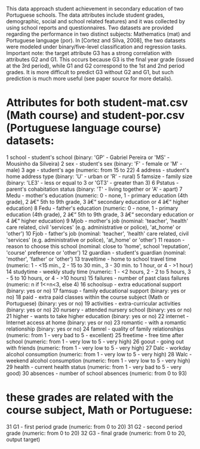 This data approach student achievement in secondary education of two Portuguese schools. The data attributes include student grades, demographic, social and school related features) and it was collected by using school reports and questionnaires. Two datasets are provided regarding the performance in two distinct subjects: Mathematics (mat) and Portuguese language (por). In [Cortez and Silva, 2008], the two datasets were modeled under binary/five-level classification and regression tasks. Important note: the target attribute G3 has a strong correlation with attributes G2 and G1. This occurs because G3 is the final year grade (issued at the 3rd period), while G1 and G2 correspond to the 1st and 2nd period grades. It is more difficult to predict G3 without G2 and G1, but such prediction is much more useful (see paper source for more details).
# Attributes for both student-mat.csv (Math course) and student-por.csv (Portuguese language course) datasets:
1 school - student's school (binary: 'GP' - Gabriel Pereira or 'MS' - Mousinho da Silveira)
2 sex - student's sex (binary: 'F' - female or 'M' - male)
3 age - student's age (numeric: from 15 to 22)
4 address - student's home address type (binary: 'U' - urban or 'R' - rural)
5 famsize - family size (binary: 'LE3' - less or equal to 3 or 'GT3' - greater than 3)
6 Pstatus - parent's cohabitation status (binary: 'T' - living together or 'A' - apart)
7 Medu - mother's education (numeric: 0 - none,  1 - primary education (4th grade), 2 â€“ 5th to 9th grade, 3 â€“ secondary education or 4 â€“ higher education)
8 Fedu - father's education (numeric: 0 - none,  1 - primary education (4th grade), 2 â€“ 5th to 9th grade, 3 â€“ secondary education or 4 â€“ higher education)
9 Mjob - mother's job (nominal: 'teacher', 'health' care related, civil 'services' (e.g. administrative or police), 'at_home' or 'other')
10 Fjob - father's job (nominal: 'teacher', 'health' care related, civil 'services' (e.g. administrative or police), 'at_home' or 'other')
11 reason - reason to choose this school (nominal: close to 'home', school 'reputation', 'course' preference or 'other')
12 guardian - student's guardian (nominal: 'mother', 'father' or 'other')
13 traveltime - home to school travel time (numeric: 1 - <15 min., 2 - 15 to 30 min., 3 - 30 min. to 1 hour, or 4 - >1 hour)
14 studytime - weekly study time (numeric: 1 - <2 hours, 2 - 2 to 5 hours, 3 - 5 to 10 hours, or 4 - >10 hours)
15 failures - number of past class failures (numeric: n if 1<=n<3, else 4)
16 schoolsup - extra educational support (binary: yes or no)
17 famsup - family educational support (binary: yes or no)
18 paid - extra paid classes within the course subject (Math or Portuguese) (binary: yes or no)
19 activities - extra-curricular activities (binary: yes or no)
20 nursery - attended nursery school (binary: yes or no)
21 higher - wants to take higher education (binary: yes or no)
22 internet - Internet access at home (binary: yes or no)
23 romantic - with a romantic relationship (binary: yes or no)
24 famrel - quality of family relationships (numeric: from 1 - very bad to 5 - excellent)
25 freetime - free time after school (numeric: from 1 - very low to 5 - very high)
26 goout - going out with friends (numeric: from 1 - very low to 5 - very high)
27 Dalc - workday alcohol consumption (numeric: from 1 - very low to 5 - very high)
28 Walc - weekend alcohol consumption (numeric: from 1 - very low to 5 - very high)
29 health - current health status (numeric: from 1 - very bad to 5 - very good)
30 absences - number of school absences (numeric: from 0 to 93)

# these grades are related with the course subject, Math or Portuguese:
31 G1 - first period grade (numeric: from 0 to 20)
31 G2 - second period grade (numeric: from 0 to 20)
32 G3 - final grade (numeric: from 0 to 20, output target)
